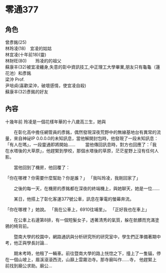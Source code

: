 # 零通377

## 角色

曾彥銘(25)<br />
林玲凌(18)　宜凌的姑姑<br />
林宜凌(十年前18)(靈)<br />
林財旺(80)　　玲凌的的祖父<br />
蘇康丰(32)被宜凌纏身,失意的彰中資訊技工,中正理工大學畢業,朋友只有龜龜（蓮花池）和彥銘<br />
梁沖 Prof.<br />
尹培貞(喜歡梁沖，破壞感情，使宜凌自殺)<br />
蘇康丰(32)彥銘的好友<br />
## 內容

十幾年前
玲凌是一個花樣年華的十八歲高三生，她與

　　在彰化高中擔任網管員的彥銘，偶然發現深夜荒野中的無線基地台有異常的流量，來自神祕IP 0.0.0.0的未知訊息，當他解開封包時，他發現了一段未知訊息：「有人在嗎」，一段靈通即將開始……
　　當他傳回訊息時，對方也回應了：「我在水塔後的大草原」，他趕緊到學校，那個水塔後的草原，茫茫星野上沒有任何人影。

　　當他回到了機房，他回覆了：

「你在哪裡？你需要什麼幫助？你是誰？」
「我叫玲凌，我剛回家了」

　　之後的每一天，在機房的彥銘都在深夜的終端機上，與她聊天，她是一位……

　　某日，他搭上了彰化客運377號公車，訊息在筆電的螢幕奔流。

「你在哪裡？」她說。
「我在公車上，6910往埔里」。
「正好我也在車上」

　　在公車上右邊第8排，有一個短髮女子，透著清秀的氣質，躲在骯髒而充滿塗鴉的椅背前。

　　暨南大學的校園中，網路通訊與分析研究所的研究室中，學生們正準備著期中考，他正與學長討論…

　　期末考時，他租了一輛車。前往暨南大學的路上恍惚之下，撞上了一隻貓，停在一個山坡上，眉溪滾滾西流，山巔上雲霧泊寺。那寺廟叫作…...寺，
他趕緊上前找到廟公求助。廟公…
